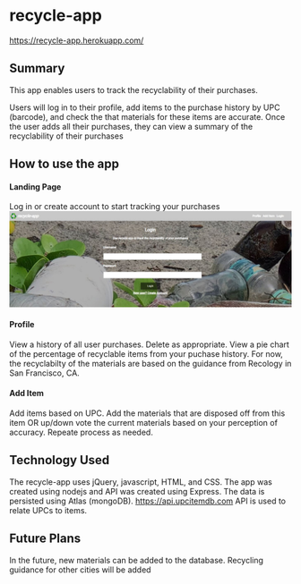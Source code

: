 # recycle-app

https://recycle-app.herokuapp.com/

## Summary
This app enables users to track the recyclability of their purchases.

Users will log in to their profile, add items to the purchase history by UPC (barcode), and check the that materials for these items are accurate. Once the user adds all their purchases, they can view a summary of the recyclability of their purchases

## How to use the app

#### Landing Page
Log in or create account to start tracking your purchases
![login](public/images/Login.JPG)

#### Profile
View a history of all user purchases. Delete as appropriate. View a pie chart of the percentage of recyclable items from your puchase history. For now, the recyclabilty of the materials are based on the guidance from Recology in San Francisco, CA.

#### Add Item
Add items based on UPC. Add the materials that are disposed off from this item OR up/down vote the current materials based on your perception of accuracy. Repeate process as needed.

## Technology Used
The recycle-app uses jQuery, javascript, HTML, and CSS. The app was created using nodejs and API was created using Express. The data is persisted using Atlas (mongoDB).  https://api.upcitemdb.com API is used to relate UPCs to items. 

## Future Plans
In the future, new materials can be added to the database. Recycling guidance for other cities will be added 
